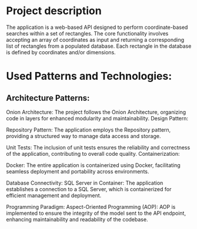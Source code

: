 # Project description
The application is a web-based API designed to perform coordinate-based searches within a set of rectangles. The core functionality involves accepting an array of coordinates as input and returning a corresponding list of rectangles from a populated database. Each rectangle in the database is defined by coordinates and/or dimensions.

# Used Patterns and Technologies:

## Architecture Patterns:

Onion Architecture: The project follows the Onion Architecture, organizing code in layers for enhanced modularity and maintainability.
Design Pattern:

Repository Pattern: The application employs the Repository pattern, providing a structured way to manage data access and storage.

Unit Tests: 
The inclusion of unit tests ensures the reliability and correctness of the application, contributing to overall code quality.
Containerization:

Docker: The entire application is containerized using Docker, facilitating seamless deployment and portability across environments.

Database Connectivity:
SQL Server in Container: The application establishes a connection to a SQL Server, which is containerized for efficient management and deployment.

Programming Paradigm:
Aspect-Oriented Programming (AOP): AOP is implemented to ensure the integrity of the model sent to the API endpoint, enhancing maintainability and readability of the codebase.